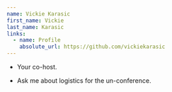 ```yaml
---
name: Vickie Karasic
first_name: Vickie
last_name: Karasic
links:
  - name: Profile
    absolute_url: https://github.com/vickiekarasic
---
```


 * Your co-host.
 - Ask me about logistics for the un-conference.
